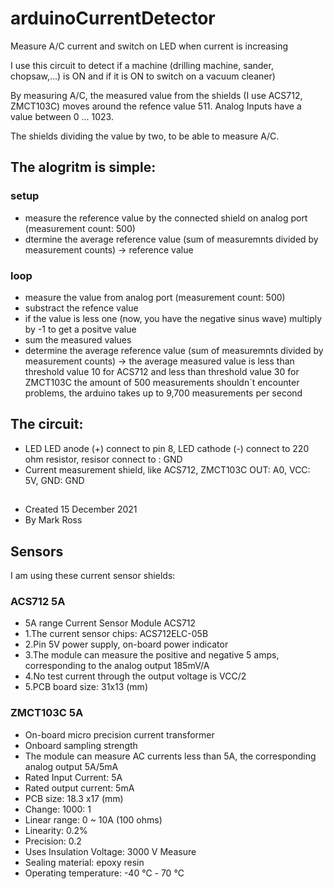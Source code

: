 # arduinoCurrentDetector
Measure A/C current and switch on LED when current is increasing

I use this circuit to detect if a machine (drilling machine, sander, chopsaw,...) is ON and if it is ON to switch on a vacuum cleaner)

By measuring A/C, the measured value from the shields (I use ACS712, ZMCT103C) moves around the refence value 511. Analog Inputs have a value between 0 ... 1023. 

The shields dividing the value by two, to be able to measure A/C.

## The alogritm is simple:
  
  ### setup
  
  - measure the reference value by the connected shield on analog port (measurement count: 500)
  - dtermine the average reference value (sum of measuremnts divided by measurement counts)
  -> reference value
  
  ### loop
  
  - measure the value from analog port (measurement count: 500)
  - substract the refence value
  - if the value is less one (now, you have the negative sinus wave) multiply by -1 to get a positve value
  - sum the measured values
  - determine the average reference value (sum of measuremnts divided by measurement counts)
  -> the average measured value is less than threshold value 10 for ACS712 and less than threshold value 30 for ZMCT103C
  the amount of 500 measurements shouldn´t encounter problems, the arduino takes up to 9,700 measurements per second
  
## The circuit:
  * LED
      LED anode (+) connect to pin 8, LED cathode (-) connect to 220 ohm resistor, resisor connect to : GND
  * Current measurement shield, like ACS712, ZMCT103C
      OUT: A0, VCC: 5V, GND: GND
  
##
  * Created 15 December 2021 
  * By Mark Ross

## Sensors 
  I am using these current sensor shields:
  
### ACS712 5A 
   * 5A range Current Sensor Module ACS712
   * 1.The current sensor chips: ACS712ELC-05B
   * 2.Pin 5V power supply, on-board power indicator
   * 3.The module can measure the positive and negative 5 amps, corresponding to the analog output 185mV/A
   * 4.No test current through the output voltage is VCC/2
   * 5.PCB board size: 31x13 (mm)
  
 ### ZMCT103C 5A
   * On-board micro precision current transformer
   * Onboard sampling strength
   * The module can measure AC currents less than 5A, the corresponding analog output 5A/5mA
   * Rated Input Current: 5A
   * Rated output current: 5mA
   * PCB size: 18.3 x17 (mm)
   * Change: 1000: 1
   * Linear range: 0 ~ 10A (100 ohms)
   * Linearity: 0.2%
   * Precision: 0.2
   * Uses Insulation Voltage: 3000 V Measure
   * Sealing material: epoxy resin
   * Operating temperature: -40 ℃ - 70 ℃

